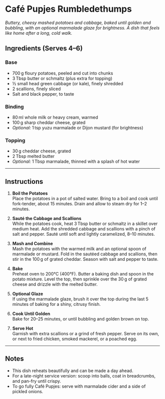 # Café Pupjes Rumbledethumps

*Buttery, cheesy mashed potatoes and cabbage, baked until golden and bubbling, with an optional marmalade glaze for brightness. A dish that feels like home after a long, cold walk.*

## Ingredients (Serves 4–6)

### Base
- 700 g floury potatoes, peeled and cut into chunks
- 3 Tbsp butter or schmaltz (plus extra for topping)
- ½ small head green cabbage (or kale), finely shredded
- 2 scallions, finely sliced
- Salt and black pepper, to taste

### Binding
- 80 ml whole milk or heavy cream, warmed
- 100 g sharp cheddar cheese, grated
- *Optional:* 1 tsp yuzu marmalade or Dijon mustard (for brightness)

### Topping
- 30 g cheddar cheese, grated
- 2 Tbsp melted butter
- *Optional:* 1 Tbsp marmalade, thinned with a splash of hot water

---

## Instructions

1. **Boil the Potatoes**  
   Place the potatoes in a pot of salted water. Bring to a boil and cook until fork-tender, about 15 minutes. Drain and allow to steam dry for 1–2 minutes.

2. **Sauté the Cabbage and Scallions**  
   While the potatoes cook, heat 3 Tbsp butter or schmaltz in a skillet over medium heat. Add the shredded cabbage and scallions with a pinch of salt and pepper. Sauté until soft and lightly caramelized, 8–10 minutes.

3. **Mash and Combine**  
   Mash the potatoes with the warmed milk and an optional spoon of marmalade or mustard. Fold in the sautéed cabbage and scallions, then stir in the 100 g of grated cheddar. Season with salt and pepper to taste.

4. **Bake**  
   Preheat oven to 200°C (400°F). Butter a baking dish and spoon in the potato mixture. Level the top, then sprinkle over the 30 g of grated cheese and drizzle with the melted butter.

5. **Optional Glaze**  
   If using the marmalade glaze, brush it over the top during the last 5 minutes of baking for a shiny, citrusy finish.

6. **Cook Until Golden**  
   Bake for 20–25 minutes, or until bubbling and golden brown on top.

7. **Serve Hot**  
   Garnish with extra scallions or a grind of fresh pepper. Serve on its own, or next to fried chicken, smoked mackerel, or a poached egg.

---

## Notes

- This dish reheats beautifully and can be made a day ahead.
- For a late-night service version: scoop into balls, coat in breadcrumbs, and pan-fry until crispy.
- To go fully Café Pupjes: serve with marmalade cider and a side of pickled onions.